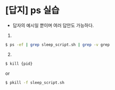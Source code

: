 # [답지] ps 실습

- 답자의 예시일 뿐이며 여러 답안도 가능하다.

1. 

```bash
$ ps -ef | grep sleep_script.sh | grep -v grep
```


2. 

```bash
$ kill {pid} 
```

or 

```bash
$ pkill -f sleep_script.sh
```
